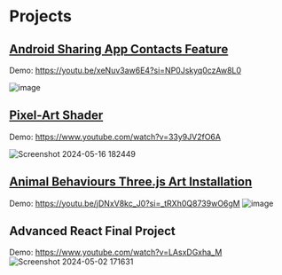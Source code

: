 <!--
**MariamFahmy/MariamFahmy** is a ✨ _special_ ✨ repository because its `README.md` (this file) appears on your GitHub profile.
Here are some ideas to get you started:
- 🔭 I’m currently working on ...
- 🌱 I’m currently learning ...
- 👯 I’m looking to collaborate on ...
- 🤔 I’m looking for help with ...
- 💬 Ask me about ...
- 📫 How to reach me: ...
- 😄 Pronouns: ...
- ⚡ Fun fact: ...
-->
# Projects
## [Android Sharing App Contacts Feature](https://github.com/MariamFahmy/Android-App-Contact-List-Feature)
Demo: https://youtu.be/xeNuv3aw6E4?si=NP0Jskyq0czAw8L0

![image](https://github.com/MariamFahmy/MariamFahmy/assets/51763380/dfa7d3b8-9c18-4cae-8961-114c241a4c39)

## [Pixel-Art Shader](https://github.com/MariamFahmy/pixel-art-shader)
Demo: https://www.youtube.com/watch?v=33y9JV2fO6A

![Screenshot 2024-05-16 182449](https://github.com/MariamFahmy/MariamFahmy/assets/51763380/8d66cc12-b36e-4c30-8c12-e9a3764250cd)

## [Animal Behaviours Three.js Art Installation](https://github.com/MariamFahmy/Animal-Behaviours-Art-Installation)
Demo: https://youtu.be/jDNxV8kc_J0?si=_tRXh0Q8739wO6gM 
![image](https://github.com/MariamFahmy/MariamFahmy/assets/51763380/6d56ffb4-644b-4306-bf0d-f80e6d41093b)

## Advanced React Final Project
Demo: https://www.youtube.com/watch?v=LAsxDGxha_M
![Screenshot 2024-05-02 171631](https://github.com/MariamFahmy/MariamFahmy/assets/51763380/780a194e-570a-464b-b57f-a0d95e2a3e86)

